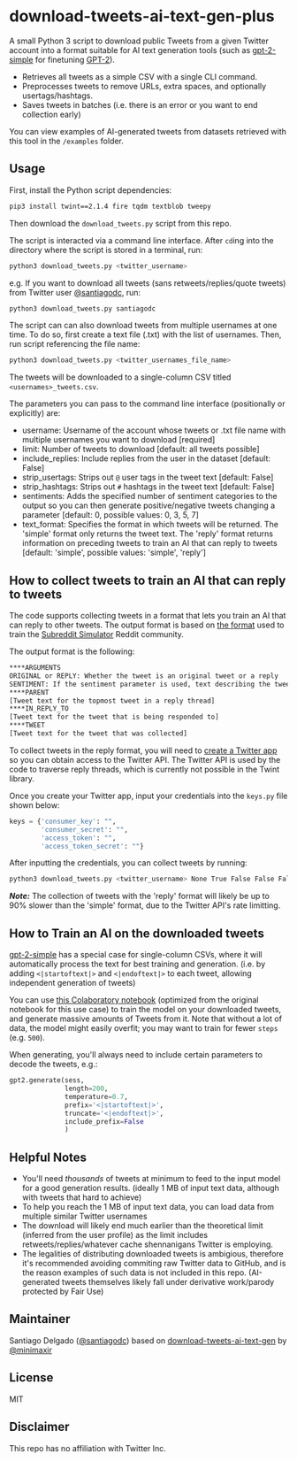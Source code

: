 # download-tweets-ai-text-gen-plus

A small Python 3 script to download public Tweets from a given Twitter account into a format suitable for AI text generation tools (such as [gpt-2-simple](https://github.com/minimaxir/gpt-2-simple) for finetuning [GPT-2](https://openai.com/blog/better-language-models/)).

* Retrieves all tweets as a simple CSV with a single CLI command.
* Preprocesses tweets to remove URLs, extra spaces, and optionally usertags/hashtags.
* Saves tweets in batches (i.e. there is an error or you want to end collection early)

You can view examples of AI-generated tweets from datasets retrieved with this tool in the `/examples` folder.

## Usage

First, install the Python script dependencies:

```sh
pip3 install twint==2.1.4 fire tqdm textblob tweepy
```

Then download the `download_tweets.py` script from this repo.

The script is interacted via a command line interface. After `cd`ing into the directory where the script is stored in a terminal, run:

```sh
python3 download_tweets.py <twitter_username>
```

e.g. If you want to download all tweets (sans retweets/replies/quote tweets) from Twitter user [@santiagodc](https://twitter.com/santiagodc), run:

```sh
python3 download_tweets.py santiagodc
```

The script can can also download tweets from multiple usernames at one time.  To do so, first create a text file (.txt) with the list of usernames.  Then, run script referencing the file name:

```sh
python3 download_tweets.py <twitter_usernames_file_name>
```

The tweets will be downloaded to a single-column CSV titled `<usernames>_tweets.csv`.

The parameters you can pass to the command line interface (positionally or explicitly) are:

* username: Username of the account whose tweets or .txt file name with multiple usernames you want to download [required]
* limit: Number of tweets to download [default: all tweets possible]
* include_replies: Include replies from the user in the dataset [default: False]
* strip_usertags: Strips out `@` user tags in the tweet text [default: False]
* strip_hashtags: Strips out `#` hashtags in the tweet text [default: False]
* sentiments: Adds the specified number of sentiment categories to the output so you can then generate positive/negative tweets changing a parameter [default: 0, possible values: 0, 3, 5, 7]
* text_format: Specifies the format in which tweets will be returned.  The 'simple' format only returns the tweet text. The 'reply' format returns information on preceding tweets to train an AI that can reply to tweets [default: 'simple', possible values: 'simple', 'reply']

## How to collect tweets to train an AI that can reply to tweets

The code supports collecting tweets in a format that lets you train an AI that can reply to other tweets.  The output format is based on [the format](https://www.reddit.com/r/SubSimulatorGPT2Meta/comments/caelo0/could_you_give_more_details_on_the_input/et8j3b1/?context=3) used to train the [Subreddit Simulator](https://www.reddit.com/r/SubredditSimulator/) Reddit community.

The output format is the following:
```txt
****ARGUMENTS
ORIGINAL or REPLY: Whether the tweet is an original tweet or a reply
SENTIMENT: If the sentiment parameter is used, text describing the tweet text's sentiment
****PARENT
[Tweet text for the topmost tweet in a reply thread]
****IN_REPLY_TO
[Tweet text for the tweet that is being responded to]
****TWEET
[Tweet text for the tweet that was collected]
```

To collect tweets in the reply format, you will need to [create a Twitter app](https://developer.twitter.com/en/apps) so you can obtain access to the Twitter API.  The Twitter API is used by the code to traverse reply threads, which is currently not possible in the Twint library.

Once you create your Twitter app, input your credentials into the ``keys.py`` file shown below:

```py
keys = {'consumer_key': "",
        'consumer_secret': "",
        'access_token': "",
        'access_token_secret': ""}
```

After inputting the credentials, you can collect tweets by running:

```sh
python3 download_tweets.py <twitter_username> None True False False False 7 reply
```

***Note:*** The collection of tweets with the 'reply' format will likely be up to 90% slower than the 'simple' format, due to the Twitter API's rate limitting. 

## How to Train an AI on the downloaded tweets

[gpt-2-simple](https://github.com/minimaxir/gpt-2-simple) has a special case for single-column CSVs, where it will automatically process the text for best training and generation. (i.e. by adding `<|startoftext|>` and `<|endoftext|>` to each tweet, allowing independent generation of tweets)

You can use [this Colaboratory notebook](https://colab.research.google.com/drive/1qxcQ2A1nNjFudAGN_mcMOnvV9sF_PkEb) (optimized from the original notebook for this use case) to train the model on your downloaded tweets, and generate massive amounts of Tweets from it. Note that without a lot of data, the model might easily overfit; you may want to train for fewer `steps` (e.g. `500`).

When generating, you'll always need to include certain parameters to decode the tweets, e.g.:

```python
gpt2.generate(sess,
              length=200,
              temperature=0.7,
              prefix='<|startoftext|>',
              truncate='<|endoftext|>',
              include_prefix=False
              )
```

## Helpful Notes

* You'll need *thousands* of tweets at minimum to feed to the input model for a good generation results. (ideally 1 MB of input text data, although with tweets that hard to achieve)
* To help you reach the 1 MB of input text data, you can load data from multiple similar Twitter usernames
* The download will likely end much earlier than the theoretical limit (inferred from the user profile) as the limit includes retweets/replies/whatever cache shennanigans Twitter is employing.
* The legalities of distributing downloaded tweets is ambigious, therefore it's recommended avoiding commiting raw Twitter data to GitHub, and is the reason examples of such data is not included in this repo. (AI-generated tweets themselves likely fall under derivative work/parody protected by Fair Use)

## Maintainer

Santiago Delgado  ([@santiagodc](https://twitter.com/santiagodc))
based on [download-tweets-ai-text-gen](https://github.com/minimaxir/download-tweets-ai-text-gen) by [@minimaxir](https://github.com/minimaxir)

## License

MIT

## Disclaimer

This repo has no affiliation with Twitter Inc.
